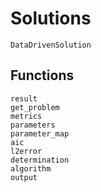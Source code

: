 # Solutions

```@docs
DataDrivenSolution
```

## Functions

```@docs
result
get_problem
metrics
parameters
parameter_map
aic
l2error
determination
algorithm
output
```
